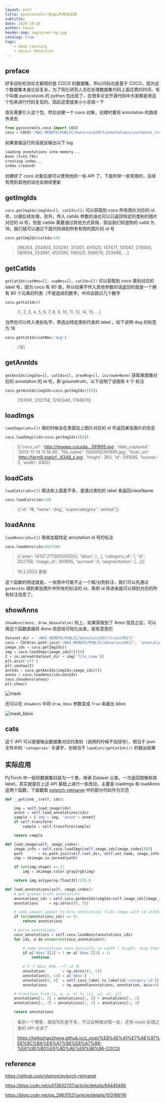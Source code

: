 ```yaml
---
layout: post
title: pycocotools一些api的用法记录
subtitle: 
date: 2020-10-10
author: kevin
header-img: img/green-bg.jpg
catalog: true
tags:
    - deep learning
    - object detection
---
```




## preface



好多目标检测论文都用的是 COCO 的数据集，所以代码也是基于 COCO，因为这个数据集本身比较复杂，为了简化研究人员在处理数据集代码上面花费的时间，有个叫做 pycocotools 的 python 包出现了，在很多论文开源代码中大家都是用这个包来进行代码复现的，因此这里就来小小总结一下



首先需要引入这个包，然后创建一个 coco 对象，创建时要将 annotation 的路径传进去

```python
from pycocotools.coco import COCO
coco = COCO('/NAS_REMOTE/PUBLIC/data/coco2017/annotations/instances_train2017.json')
```

如果直接运行的话就会输出以下  log 

```txt
loading annotations into memory...
Done (t=15.79s)
creating index...
index created!
```



创建好了 coco 对象后就可以使用他的一些 API 了，下面列举一些常用的，后续有用到其他的话也会继续更新



## getImgIds



`coco.getImgIds(imgIds=[], catIds=[])` 可以获取到 coco 所有图片对应的 id 号，以便后续处理，另外，传入 catIds 参数的话也可以只返回特定的类别的图片对应的 id 号，但是 catIds 需要通过其他方式获得，假设我们知道狗的 catId 为 18，我们就可以通过下面代码得到所有有狗的图片的 id 号

```python
coco.getImgIds(catIds=18)
```

> [98304, 204800, 524291, 311301, 491525, 147471, 131087, 278550, 581654, 253981, 450590, 106525, 368676, 253988, ...]



## getCatIds



`getCatIds(catNms=[], supNms=[], catIds=[])` 可以获取到 coco 类别对应的 label 号，因为 coco 有 80 类，所以如果不传入其他参数的话返回的就是一个拥有 80 个元素的列表（不是连续的数字，中间会跳过几个数字

```python
coco.getCatIds()
```

> [1, 2, 3, 4, 5, 6, 7, 8, 9, 10, 11, 13, 14, 15, ...]

当然也可以传入类别名字，筛选出特定类别代表的 label ，如下说明 dog 的标签为 18

```python
coco.getCatIds(catNms='dog')
```

> [18]



## getAnnIds



`getAnnIds(imgIds=[], catIds=[], areaRng=[], iscrowd=None)` 获取某图像对应的 annotation 的 id 号，即 groundtruth，以下说明了该图有 4 个 标注

```python
coco.getAnnIds(imgIds=coco.getImgIds()[0])
```

> [151091, 202758, 1260346, 1766676]



## loadImgs



`loadImgs(ids=[])` 用的时候会在里面加上图片对应的 id 号返回某张图片的信息

```python
coco.loadImgs(ids=coco.getImgIds()[0])
```

> [{'coco_url': 'http://images.cocoda...391895.jpg', 'date_captured': '2013-11-14 11:18:45', 'file_name': '000000391895.jpg', 'flickr_url': 'http://farm9.staticf...8349_z.jpg', 'height': 360, 'id': 391895, 'license': 3, 'width': 640}]



## loadCats



`loadCats(ids=[])` 用法和上面差不多，是通过类别的 label 来返回className

```python
coco.loadCats(ids=18)
```

> [{'id': 18, 'name': 'dog', 'supercategory': 'animal'}]



## loadAnns



`loadAnns(ids=[])` 用来加载特定 annotation id 号的标注

```python
coco.loadAnns(ids=202758)
```

> [{'area': 14107.271300000002, 'bbox': [...], 'category_id': 1, 'id': 202758, 'image_id': 391895, 'iscrowd': 0, 'segmentation': [...]}]



> 19.3.2023 更新

这个函数的用途就是，一张图中可能不止一个框/分割标注，我们可以先通过 `getAnnIds` 得到某张图片中所有的标注的 id，再把 id 传进来就可以得到对应的所有标注信息了。

## showAnns



`showAnns(anns, draw_bbox=False)`  同上，如果获取到了 Anno 信息之后，可以用这个函数直接将 Anno 信息给可视化出来，挺有意思的

```python
dataset_dir = '/NAS_REMOTE/PUBLIC/data/coco2017/train2017/'
coco = COCO(os.path.join('/NAS_REMOTE/PUBLIC/data/coco2017', 'annotations', 'instances_' + 'train2017' + '.json'))
image_ids = coco.getImgIds()
img = coco.loadImgs(image_ids[0])[0]
I = io.imread(dataset_dir + img['file_name'])
plt.axis('off')
plt.imshow(I)
annIds = coco.getAnnIds(imgIds=image_ids[0])
annos = coco.loadAnns(ids=annIds)
coco.showAnns(annos)
plt.show()
```



![mask](https://i.loli.net/2020/10/11/P1RFMyp8alKCJXH.png)



还可以在 `showAnns` 中将 `draw_bbox` 参数变成 `True` 来画出 bbox



![mask_bbox](https://i.loli.net/2020/10/11/pHq6IXQNvVB4G7z.png)



## cats



这个 API 可以直接输出数据集对应的类别（调用的时候不加括号），相当于 json 文件中的 `'categories'` 关键字，也相当于 `loadCats(getCatIds())` 的输出结果

## 实际应用



PyTorch 中一般将数据集封装为一个类，继承 Dataset 父类，一次返回图像和其 label，其实就是在上述 API 基础上进行一些改动，主要是 loadImgs 和 loadAnns 这两个函数，下面截取 [pytorch-retinanet](https://github.com/yhenon/pytorch-retinanet) 中的部分代码作为示范

```python
def __getitem__(self, idx):

    img = self.load_image(idx)
    annot = self.load_annotations(idx)
    sample = {'img': img, 'annot': annot}
    if self.transform:
        sample = self.transform(sample)

    return sample

def load_image(self, image_index):
    image_info = self.coco.loadImgs(self.image_ids[image_index])[0]
    path       = os.path.join(self.root_dir, self.set_name, image_info['file_name'])
    img = skimage.io.imread(path)

    if len(img.shape) == 2:
        img = skimage.color.gray2rgb(img)

    return img.astype(np.float32)/255.0

def load_annotations(self, image_index):
    # get ground truth annotations
    annotations_ids = self.coco.getAnnIds(imgIds=self.image_ids[image_index], iscrowd=False)
    annotations     = np.zeros((0, 5))

    # some images appear to miss annotations (like image with id 257034)
    if len(annotations_ids) == 0:
        return annotations

    # parse annotations
    coco_annotations = self.coco.loadAnns(annotations_ids)
    for idx, a in enumerate(coco_annotations):

        # some annotations have basically no width / height, skip them
        if a['bbox'][2] < 1 or a['bbox'][3] < 1:
            continue
        
        # 4 个 bbox 坐标，一个 id 号
        annotation        = np.zeros((1, 5))
        annotation[0, :4] = a['bbox']
        annotation[0, 4]  = self.coco_label_to_label(a['category_id'])
        annotations       = np.append(annotations, annotation, axis=0)

    # transform from [x, y, w, h] to [x1, y1, x2, y2]
    annotations[:, 2] = annotations[:, 0] + annotations[:, 2]
    annotations[:, 3] = annotations[:, 1] + annotations[:, 3]

    return annotations
```



> 看到一个博客，跟我写的差不多，不过会稍微详细一些，还把 mask 处理之类的 API 也讲了
>
> https://hellozhaozheng.github.io/z_post/%E8%AE%A1%E7%AE%97%E6%9C%BA%E8%A7%86%E8%A7%89-%E6%95%B0%E6%8D%AE%E9%9B%86-COCO/

## reference



https://github.com/yhenon/pytorch-retinanet

https://blog.csdn.net/u013832707/article/details/94445495

https://blog.csdn.net/qq_29631521/article/details/103166116